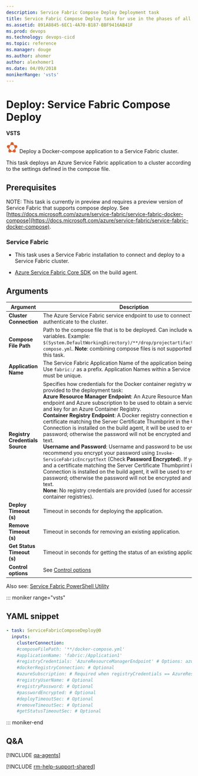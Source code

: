 ```yaml
---
description: Service Fabric Compose Deploy Deployment task
title: Service Fabric Compose Deploy task for use in the phases of all of your build and release definitions in Microsoft VSTS and TFS
ms.assetid: 891A8845-6EC1-4A70-B187-BBF9416AB41F
ms.prod: devops
ms.technology: devops-cicd
ms.topic: reference
ms.manager: douge
ms.author: ahomer
author: alexhomer1
ms.date: 04/09/2018
monikerRange: 'vsts'
---
```


# Deploy: Service Fabric Compose Deploy

**VSTS**

![icon](_img/azure-service-fabric.png) Deploy a Docker-compose application to a Service Fabric cluster.

This task deploys an Azure Service Fabric application to a cluster according to the settings defined in the compose file.

## Prerequisites

NOTE: This task is currently in preview and requires a preview version of Service Fabric that supports compose deploy. 
See [https://docs.microsoft.com/azure/service-fabric/service-fabric-docker-compose](https://docs.microsoft.com/azure/service-fabric/service-fabric-docker-compose).

### Service Fabric

* This task uses a Service Fabric installation to connect and deploy to a Service Fabric cluster.  

* [Azure Service Fabric Core SDK](http://www.microsoft.com/web/handlers/webpi.ashx?command=getinstallerredirect&appid=MicrosoftAzure-ServiceFabric-CoreSDK) on the build agent.

## Arguments

| Argument | Description |
| -------- | ----------- |
| **Cluster Connection** | The Azure Service Fabric service endpoint to use to connect and authenticate to the cluster. |
| **Compose File Path** | Path to the compose file that is to be deployed. Can include wildcards and variables. Example: `$(System.DefaultWorkingDirectory)/**/drop/projectartifacts/**/docker-compose.yml`. **Note**: combining compose files is not supported as part of this task. |
| **Application Name** | The Service Fabric Application Name of the application being deployed. Use `fabric:/` as a prefix. Application Names within a Service Fabric cluster must be unique. |
| **Registry Credentials Source** | Specifies how credentials for the Docker container registry will be provided to the deployment task:<br />**Azure Resource Manager Endpoint**: An Azure Resource Manager service endpoint and Azure subscription to be used to obtain a service principal ID and key for an Azure Container Registry.<br />**Container Registry Endpoint**: A Docker registry connection endpoint. If a certificate matching the Server Certificate Thumbprint in the Cluster Connection is installed on the build agent, it will be used to encrypt the password; otherwise the password will not be encrypted and sent in clear text.<br />**Username and Password**: Username and password to be used. We recommend you encrypt your password using `Invoke-ServiceFabricEncryptText` (Check **Password Encrypted**). If you do not, and a certificate matching the Server Certificate Thumbprint in the Cluster Connection is installed on the build agent, it will be used to encrypt the password; otherwise the password will not be encrypted and sent in clear text.<br />**None**: No registry credentials are provided (used for accessing public container registries). |
| **Deploy Timeout (s)** | Timeout in seconds for deploying the application. |
| **Remove Timeout (s)** | Timeout in seconds for removing an existing application. |
| **Get Status Timeout (s)** | Timeout in seconds for getting the status of an existing application. |
| **Control options** | See [Control options](../../concepts/process/tasks.md#controloptions) |

Also see: [Service Fabric PowerShell Utility ](../utility/service-fabric-powershell.md)

::: moniker range="vsts"

## YAML snippet

```YAML
- task: ServiceFabricComposeDeploy@0
  inputs:
    clusterConnection: 
    #composeFilePath: '**/docker-compose.yml' 
    #applicationName: 'fabric:/Application1' 
    #registryCredentials: 'AzureResourceManagerEndpoint' # Options: azureResourceManagerEndpoint, containerRegistryEndpoint, usernamePassword, none
    #dockerRegistryConnection: # Optional
    #azureSubscription: # Required when registryCredentials == AzureResourceManagerEndpoint
    #registryUserName: # Optional
    #registryPassword: # Optional
    #passwordEncrypted: # Optional
    #deployTimeoutSec: # Optional
    #removeTimeoutSec: # Optional
    #getStatusTimeoutSec: # Optional
```

::: moniker-end

## Q&A
<!-- BEGINSECTION class="md-qanda" -->

[!INCLUDE [qa-agents](../../_shared/qa-agents.md)]

<!-- ENDSECTION -->

[!INCLUDE [rm-help-support-shared](../../_shared/rm-help-support-shared.md)]
